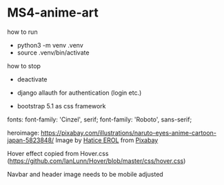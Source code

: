 # MS4-anime-art

how to run
- python3 -m venv .venv  
- source .venv/bin/activate

how to stop
- deactivate


- django allauth for authentication (login etc.)
- bootstrap 5.1 as css framework

fonts: font-family: 'Cinzel', serif;
font-family: 'Roboto', sans-serif;

heroimage:
https://pixabay.com/illustrations/naruto-eyes-anime-cartoon-japan-5823848/
Image by <a href="https://pixabay.com/users/haticeerol-14967706/?utm_source=link-attribution&amp;utm_medium=referral&amp;utm_campaign=image&amp;utm_content=5823848">Hatice EROL</a> from <a href="https://pixabay.com/?utm_source=link-attribution&amp;utm_medium=referral&amp;utm_campaign=image&amp;utm_content=5823848">Pixabay</a>

Hover effect copied from Hover.css (https://github.com/IanLunn/Hover/blob/master/css/hover.css)

Navbar and header image needs to be mobile adjusted